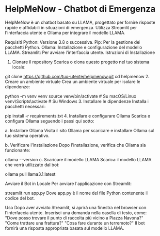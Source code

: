 # HelpMeNow - Chatbot di Emergenza
HelpMeNow è un chatbot basato su LLAMA, progettato per fornire risposte rapide e affidabili in situazioni di emergenza. Utilizza Streamlit per l'interfaccia utente e Ollama per integrare il modello LLAMA.

Requisiti
Python: Versione 3.8 o successiva.
Pip: Per la gestione dei pacchetti Python.
Ollama: Installazione e configurazione del modello LLAMA.
Streamlit: Per avviare l'interfaccia utente.
Istruzioni di Installazione
1. Clonare il repository
Scarica o clona questo progetto nel tuo sistema locale:
 
git clone https://github.com/tuo-utente/helpmenow.git
cd helpmenow
2. Creare un ambiente virtuale
Crea un ambiente virtuale per isolare le dipendenze:
 
python -m venv venv
source venv/bin/activate  # Su macOS/Linux
venv\Scripts\activate     # Su Windows
3. Installare le dipendenze
Installa i pacchetti necessari:
 
pip install -r requirements.txt
4. Installare e configurare Ollama
Scarica e configura Ollama seguendo i passi qui sotto:

a. Installare Ollama
Visita il sito Ollama per scaricare e installare Ollama sul tuo sistema operativo.

b. Verificare l'installazione
Dopo l'installazione, verifica che Ollama sia funzionante:

ollama --version
c. Scaricare il modello LLAMA
Scarica il modello LLAMA che verrà utilizzato dal bot:

ollama pull llama3.1:latest

Avviare il Bot in Locale
Per avviare l'applicazione con Streamlit:
 
streamlit run app.py
Dove app.py è il nome del file Python contenente il codice del bot.

Uso
Dopo aver avviato Streamlit, si aprirà una finestra nel browser con l'interfaccia utente.
Inserisci una domanda nella casella di testo, come:
"Dove posso trovare il punto di raccolta più vicino a Piazza Navona?"
"Come trattare una frattura?"
"Cosa fare durante un terremoto?"
Il bot fornirà una risposta appropriata basata sul modello LLAMA.